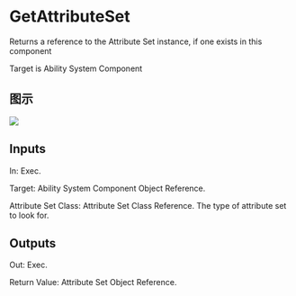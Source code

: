 # GetAttributeSet

Returns a reference to the Attribute Set instance, if one exists in this component

Target is Ability System Component

## 图示

![]($-20221218-19083076.png)

## Inputs

In: Exec.

Target: Ability System Component Object Reference.

Attribute Set Class: Attribute Set Class Reference. The type of attribute set to look for.  

## Outputs

Out: Exec.

Return Value: Attribute Set Object Reference.

